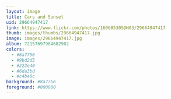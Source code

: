 ```yaml
---
layout: image
title: Cars and Sunset
uid: 29664947417
link: https://www.flickr.com/photos/160685305@N03/29664947417
thumb: images/thumbs/29664947417.jpg
image: images/29664947417.jpg
album: 72157697984682902
colors: 
  - #8a7756
  - #9bd2d5
  - #222e40
  - #6da3bd
  - #c4b48c
background: #8a7756
foreground: #000000
---
```



